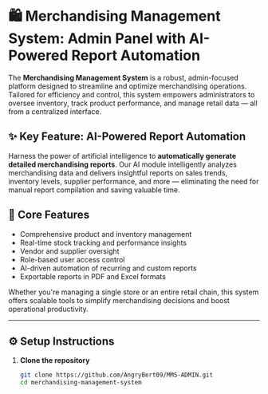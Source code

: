# 🛍️ Merchandising Management System: Admin Panel with AI-Powered Report Automation

The **Merchandising Management System** is a robust, admin-focused platform designed to streamline and optimize merchandising operations. Tailored for efficiency and control, this system empowers administrators to oversee inventory, track product performance, and manage retail data — all from a centralized interface.

## ✨ Key Feature: AI-Powered Report Automation

Harness the power of artificial intelligence to **automatically generate detailed merchandising reports**. Our AI module intelligently analyzes merchandising data and delivers insightful reports on sales trends, inventory levels, supplier performance, and more — eliminating the need for manual report compilation and saving valuable time.

## 🚀 Core Features

- Comprehensive product and inventory management  
- Real-time stock tracking and performance insights  
- Vendor and supplier oversight  
- Role-based user access control  
- AI-driven automation of recurring and custom reports  
- Exportable reports in PDF and Excel formats  

Whether you're managing a single store or an entire retail chain, this system offers scalable tools to simplify merchandising decisions and boost operational productivity.

---

## ⚙️ Setup Instructions

1. **Clone the repository**
   <br>
   ```bash
   git clone https://github.com/AngryBert09/MMS-ADMIN.git
   cd merchandising-management-system
